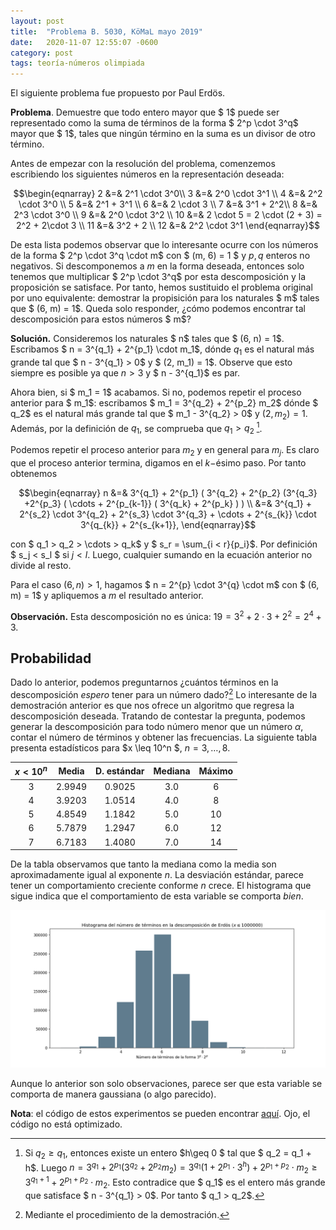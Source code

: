 ```yaml
---
layout: post
title:  "Problema B. 5030, KöMaL mayo 2019"
date:   2020-11-07 12:55:07 -0600
category: post
tags: teoría-números olimpiada
---
```


El siguiente problema fue propuesto por Paul Erdös.

**Problema**. Demuestre que todo entero mayor que $ 1$ puede ser representado como la suma de términos de la forma $ 2^p \cdot 3^q$ mayor que $ 1$, tales que ningún término en la suma es un divisor de otro término.

Antes de empezar con la resolución del problema, comenzemos escribiendo los siguientes números en la representación deseada:

$$\begin{eqnarray} 2 &=& 2^1 \cdot 3^0\\ 3 &=& 2^0 \cdot 3^1 \\ 4 &=& 2^2 \cdot 3^0 \\ 5 &=& 2^1 + 3^1 \\ 6 &=& 2 \cdot 3 \\ 7 &=& 3^1 + 2^2\\ 8 &=& 2^3 \cdot 3^0 \\ 9 &=& 2^0 \cdot 3^2 \\ 10 &=& 2 \cdot 5 = 2 \cdot (2 + 3) = 2^2 + 2\cdot 3 \\ 11 &=& 3^2 + 2 \\ 12 &=& 2^2 \cdot 3^1 \end{eqnarray}$$

De esta lista podemos observar que lo interesante ocurre con los números de la forma $ 2^p \cdot 3^q \cdot m$ con $ (m, 6) = 1 $ y  $p, q$ enteros no negativos. Si descomponemos a $m$ en la forma deseada, entonces solo tenemos que multiplicar $ 2^p \cdot 3^q$ por esta descomposición y la proposición se satisface. Por tanto, hemos sustituido el problema original por uno equivalente: demostrar la propisición para los naturales $ m$ tales que $ (6, m) = 1$. Queda solo responder, ¿cómo podemos encontrar tal descomposición para estos números $ m$? 

**Solución.** Consideremos los naturales $ n$ tales que $ (6, n) = 1$. Escribamos $ n = 3^{q_1} + 2^{p_1} \cdot m_1$, dónde $q_1$ es el natural más grande tal que $ n - 3^{q_1} > 0$ y $ (2, m_1) = 1$. Observe que esto siempre es posible ya que $n > 3$ y $ n - 3^{q_1}$ es par.

Ahora bien, si $ m_1 = 1$ acabamos. Si no, podemos repetir el proceso anterior para $ m_1$: escribamos $ m_1 = 3^{q_2} + 2^{p_2} m_2$ dónde $ q_2$ es el natural más grande tal que $ m_1 - 3^{q_2} > 0$ y  $(2, m_2) = 1$.  Además, por la definición de $q_1$, se comprueba que $q_1 > q_2$ [^1]. 

Podemos repetir el proceso anterior para $m_2$ y en general para $m_j$. Es claro que el proceso anterior termina, digamos en el $k-$ésimo paso. Por tanto obtenemos 

$$\begin{eqnarray} n &=& 3^{q_1} + 2^{p_1} ( 3^{q_2} + 2^{p_2} (3^{q_3} +2^{p_3} ( \cdots + 2^{p_{k-1}} ( 3^{q_k} + 2^{p_k} ) ) \\ &=& 3^{q_1} + 2^{s_2} \cdot 3^{q_2} + 2^{s_3} \cdot 3^{q_3} + \cdots + 2^{s_{k}} \cdot 3^{q_{k}} + 2^{s_{k+1}}, \end{eqnarray}$$

con $ q_1 > q_2 > \cdots  > q_k$ y $ s_r = \sum_{i < r}{p_i}$. Por definición $ s_j < s_l $ si $j < l$. Luego, cualquier sumando en la ecuación anterior no divide al resto.

Para el caso $(6, n) > 1$, hagamos $ n = 2^{p} \cdot 3^{q} \cdot m$ con $ (6, m) = 1$ y apliquemos a $m$ el resultado anterior.

**Observación.** Esta descomposición no es única: $19 = 3^2 + 2 \cdot 3 + 2^2 = 2^4 + 3$.

## Probabilidad

Dado lo anterior, podemos preguntarnos ¿cuántos términos en la descomposición _espero_ tener para un número dado?[^2] Lo interesante de la demostración anterior es que nos ofrece un algoritmo que regresa la descomposición deseada. Tratando de contestar la pregunta, podemos generar la descomposición para todo número menor que un número $\alpha$, contar el número de términos y obtener las frecuencias. La siguiente tabla presenta estadísticos para $x \leq 10^n $, $n = 3, \ldots, 8$.

| $x < 10^n$ | Media  | D. estándar | Mediana | Máximo |
| :--------: | :----: | :---------: | :-----: | :----: |
|     3      | 2.9949 |   0.9025    |   3.0   |   6    |
|     4      | 3.9203 |   1.0514    |   4.0   |   8    |
|     5      | 4.8549 |   1.1842    |   5.0   |   10   |
|     6      | 5.7879 |   1.2947    |   6.0   |   12   |
|     7      | 6.7183 |   1.4080    |   7.0   |   14   |

De la tabla observamos que tanto la mediana como la media son aproximadamente igual al exponente $n$. La desviación estándar, parece tener un comportamiento creciente conforme $n$ crece. El histograma que sigue indica que el comportamiento de esta variable se comporta _bien_.

<img src="https://raw.githubusercontent.com/luisgrivas/pynotes/master/plots/histerdos1.png" alt="histograma" style="zoom:50%;" />

Aunque lo anterior son solo observaciones, parece ser que esta variable se comporta de manera gaussiana (o algo parecido).



**Nota**: el código de estos experimentos se pueden encontrar [aquí](https://github.com/luisgrivas/pynotes/blob/master/notebooks/erdos-problem.ipynb). Ojo, el código no está optimizado.

[^1]: Si $q_2 \geq q_1$, entonces existe un entero $h\geq 0 $ tal que  $  q_2 = q_1 + h$. Luego $n = 3^{q_1} + 2^{p_1} ( 3^{q_2} + 2^{p_2} m_2 ) = 3^{q_1}(1 + 2^{p_1} \cdot 3^h ) + 2^{p_1 + p_2} \cdot m_2  \geq 3^{q_1 + 1} +  2^{p_1 + p_2} \cdot m_2$. Esto contradice que $ q_1$ es el entero más grande que satisface $ n - 3^{q_1} > 0$. Por tanto $ q_1 > q_2$.
[^2]: Mediante el procedimiento de la demostración.